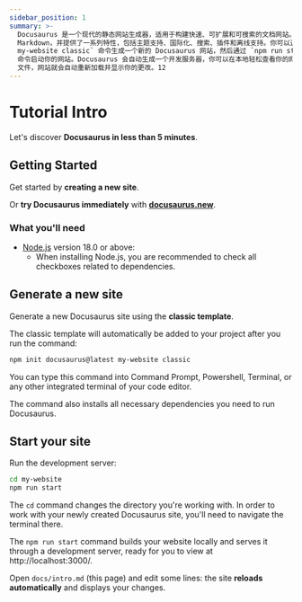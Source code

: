 ```yaml
---
sidebar_position: 1
summary: >-
  Docusaurus 是一个现代的静态网站生成器，适用于构建快速、可扩展和可搜索的文档网站。它使用 React 和
  Markdown，并提供了一系列特性，包括主题支持、国际化、搜索、插件和离线支持。你可以通过 `npm init docusaurus@latest
  my-website classic` 命令生成一个新的 Docusaurus 网站，然后通过 `npm run start`
  命令启动你的网站。Docusaurus 会自动生成一个开发服务器，你可以在本地轻松查看你的网站，只需编辑 `docs/intro.md`
  文件，网站就会自动重新加载并显示你的更改。12
---
```


# Tutorial Intro

Let's discover **Docusaurus in less than 5 minutes**.

## Getting Started

Get started by **creating a new site**.

Or **try Docusaurus immediately** with **[docusaurus.new](https://docusaurus.new)**.

### What you'll need

- [Node.js](https://nodejs.org/en/download/) version 18.0 or above:
  - When installing Node.js, you are recommended to check all checkboxes related to dependencies.

## Generate a new site

Generate a new Docusaurus site using the **classic template**.

The classic template will automatically be added to your project after you run the command:

```bash
npm init docusaurus@latest my-website classic
```

You can type this command into Command Prompt, Powershell, Terminal, or any other integrated terminal of your code editor.

The command also installs all necessary dependencies you need to run Docusaurus.

## Start your site

Run the development server:

```bash
cd my-website
npm run start
```

The `cd` command changes the directory you're working with. In order to work with your newly created Docusaurus site, you'll need to navigate the terminal there.

The `npm run start` command builds your website locally and serves it through a development server, ready for you to view at http://localhost:3000/.

Open `docs/intro.md` (this page) and edit some lines: the site **reloads automatically** and displays your changes.
